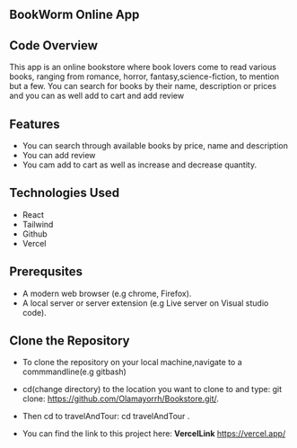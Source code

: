 <!-- # React + Vite

This template provides a minimal setup to get React working in Vite with HMR and some ESLint rules.

Currently, two official plugins are available:

- [@vitejs/plugin-react](https://github.com/vitejs/vite-plugin-react/blob/main/packages/plugin-react/README.md) uses [Babel](https://babeljs.io/) for Fast Refresh
- [@vitejs/plugin-react-swc](https://github.com/vitejs/vite-plugin-react-swc) uses [SWC](https://swc.rs/) for Fast Refresh -->


## BookWorm Online App

## Code Overview

This app is an online bookstore where book lovers come to read various books, ranging from romance, horror, fantasy,science-fiction, to mention but a few. You can search for books by their name, description or prices and you can as well add to cart and add review

## Features
- You can search through available books by price, name and description
- You can add review
- You cam add to cart as well as increase and decrease quantity.


## Technologies Used
- React
- Tailwind
- Github
- Vercel

## Prerequsites
* A modern web browser (e.g chrome, Firefox).
* A local server or server extension (e.g Live server on Visual studio code).

## Clone the Repository
* To clone the repository on your local machine,navigate to a commmandline(e.g gitbash)
* cd(change directory) to the location you want to clone to and type: git clone: 
   <https://github.com/Olamayorrh/Bookstore.git/>.
* Then cd to travelAndTour: cd travelAndTour .

* You can find the link to this project here: **VercelLink** <https://vercel.app/>